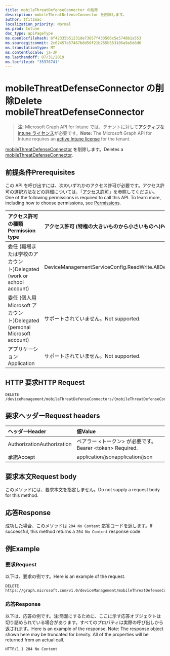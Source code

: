 ```yaml
---
title: mobileThreatDefenseConnector の削除
description: mobileThreatDefenseConnector を削除します。
author: tfitzmac
localization_priority: Normal
ms.prod: Intune
doc_type: apiPageType
ms.openlocfilehash: bf42335b51231de73657f433506c5e5748b1a553
ms.sourcegitcommit: 2c62457e57467b8d50f21b255b553106a9a5d8d6
ms.translationtype: MT
ms.contentlocale: ja-JP
ms.lasthandoff: 07/31/2019
ms.locfileid: "35976741"
---
```

# <a name="delete-mobilethreatdefenseconnector"></a><span data-ttu-id="d9b78-103">mobileThreatDefenseConnector の削除</span><span class="sxs-lookup"><span data-stu-id="d9b78-103">Delete mobileThreatDefenseConnector</span></span>

> <span data-ttu-id="d9b78-104">**注:** Microsoft Graph API for Intune では、テナントに対して[アクティブな intune ライセンス](https://go.microsoft.com/fwlink/?linkid=839381)が必要です。</span><span class="sxs-lookup"><span data-stu-id="d9b78-104">**Note:** The Microsoft Graph API for Intune requires an [active Intune license](https://go.microsoft.com/fwlink/?linkid=839381) for the tenant.</span></span>

<span data-ttu-id="d9b78-105">[mobileThreatDefenseConnector](../resources/intune-onboarding-mobilethreatdefenseconnector.md) を削除します。</span><span class="sxs-lookup"><span data-stu-id="d9b78-105">Deletes a [mobileThreatDefenseConnector](../resources/intune-onboarding-mobilethreatdefenseconnector.md).</span></span>

## <a name="prerequisites"></a><span data-ttu-id="d9b78-106">前提条件</span><span class="sxs-lookup"><span data-stu-id="d9b78-106">Prerequisites</span></span>
<span data-ttu-id="d9b78-p101">この API を呼び出すには、次のいずれかのアクセス許可が必要です。アクセス許可の選択方法などの詳細については、「[アクセス許可](/graph/permissions-reference)」を参照してください。</span><span class="sxs-lookup"><span data-stu-id="d9b78-p101">One of the following permissions is required to call this API. To learn more, including how to choose permissions, see [Permissions](/graph/permissions-reference).</span></span>

|<span data-ttu-id="d9b78-109">アクセス許可の種類</span><span class="sxs-lookup"><span data-stu-id="d9b78-109">Permission type</span></span>|<span data-ttu-id="d9b78-110">アクセス許可 (特権の大きいものから小さいものへ)</span><span class="sxs-lookup"><span data-stu-id="d9b78-110">Permissions (from most to least privileged)</span></span>|
|:---|:---|
|<span data-ttu-id="d9b78-111">委任 (職場または学校のアカウント)</span><span class="sxs-lookup"><span data-stu-id="d9b78-111">Delegated (work or school account)</span></span>|<span data-ttu-id="d9b78-112">DeviceManagementServiceConfig.ReadWrite.All</span><span class="sxs-lookup"><span data-stu-id="d9b78-112">DeviceManagementServiceConfig.ReadWrite.All</span></span>|
|<span data-ttu-id="d9b78-113">委任 (個人用 Microsoft アカウント)</span><span class="sxs-lookup"><span data-stu-id="d9b78-113">Delegated (personal Microsoft account)</span></span>|<span data-ttu-id="d9b78-114">サポートされていません。</span><span class="sxs-lookup"><span data-stu-id="d9b78-114">Not supported.</span></span>|
|<span data-ttu-id="d9b78-115">アプリケーション</span><span class="sxs-lookup"><span data-stu-id="d9b78-115">Application</span></span>|<span data-ttu-id="d9b78-116">サポートされていません。</span><span class="sxs-lookup"><span data-stu-id="d9b78-116">Not supported.</span></span>|

## <a name="http-request"></a><span data-ttu-id="d9b78-117">HTTP 要求</span><span class="sxs-lookup"><span data-stu-id="d9b78-117">HTTP Request</span></span>
<!-- {
  "blockType": "ignored"
}
-->
``` http
DELETE /deviceManagement/mobileThreatDefenseConnectors/{mobileThreatDefenseConnectorId}
```

## <a name="request-headers"></a><span data-ttu-id="d9b78-118">要求ヘッダー</span><span class="sxs-lookup"><span data-stu-id="d9b78-118">Request headers</span></span>
|<span data-ttu-id="d9b78-119">ヘッダー</span><span class="sxs-lookup"><span data-stu-id="d9b78-119">Header</span></span>|<span data-ttu-id="d9b78-120">値</span><span class="sxs-lookup"><span data-stu-id="d9b78-120">Value</span></span>|
|:---|:---|
|<span data-ttu-id="d9b78-121">Authorization</span><span class="sxs-lookup"><span data-stu-id="d9b78-121">Authorization</span></span>|<span data-ttu-id="d9b78-122">ベアラー &lt;トークン&gt; が必要です。</span><span class="sxs-lookup"><span data-stu-id="d9b78-122">Bearer &lt;token&gt; Required.</span></span>|
|<span data-ttu-id="d9b78-123">承諾</span><span class="sxs-lookup"><span data-stu-id="d9b78-123">Accept</span></span>|<span data-ttu-id="d9b78-124">application/json</span><span class="sxs-lookup"><span data-stu-id="d9b78-124">application/json</span></span>|

## <a name="request-body"></a><span data-ttu-id="d9b78-125">要求本文</span><span class="sxs-lookup"><span data-stu-id="d9b78-125">Request body</span></span>
<span data-ttu-id="d9b78-126">このメソッドには、要求本文を指定しません。</span><span class="sxs-lookup"><span data-stu-id="d9b78-126">Do not supply a request body for this method.</span></span>

## <a name="response"></a><span data-ttu-id="d9b78-127">応答</span><span class="sxs-lookup"><span data-stu-id="d9b78-127">Response</span></span>
<span data-ttu-id="d9b78-128">成功した場合、このメソッドは `204 No Content` 応答コードを返します。</span><span class="sxs-lookup"><span data-stu-id="d9b78-128">If successful, this method returns a `204 No Content` response code.</span></span>

## <a name="example"></a><span data-ttu-id="d9b78-129">例</span><span class="sxs-lookup"><span data-stu-id="d9b78-129">Example</span></span>

### <a name="request"></a><span data-ttu-id="d9b78-130">要求</span><span class="sxs-lookup"><span data-stu-id="d9b78-130">Request</span></span>
<span data-ttu-id="d9b78-131">以下は、要求の例です。</span><span class="sxs-lookup"><span data-stu-id="d9b78-131">Here is an example of the request.</span></span>
``` http
DELETE https://graph.microsoft.com/v1.0/deviceManagement/mobileThreatDefenseConnectors/{mobileThreatDefenseConnectorId}
```

### <a name="response"></a><span data-ttu-id="d9b78-132">応答</span><span class="sxs-lookup"><span data-stu-id="d9b78-132">Response</span></span>
<span data-ttu-id="d9b78-p102">以下は、応答の例です。注:簡潔にするために、ここに示す応答オブジェクトは切り詰められている場合があります。すべてのプロパティは実際の呼び出しから返されます。</span><span class="sxs-lookup"><span data-stu-id="d9b78-p102">Here is an example of the response. Note: The response object shown here may be truncated for brevity. All of the properties will be returned from an actual call.</span></span>
``` http
HTTP/1.1 204 No Content
```



